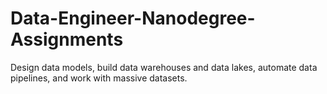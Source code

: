 # Data-Engineer-Nanodegree-Assignments
Design data models, build data warehouses and data lakes, automate data pipelines, and work with massive datasets. 
